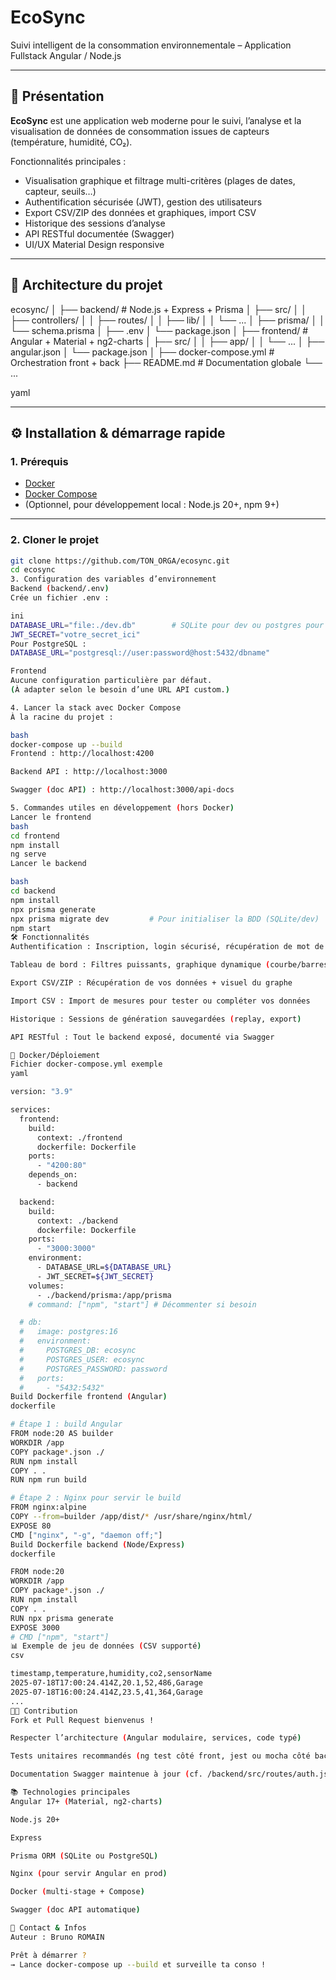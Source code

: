 # EcoSync

Suivi intelligent de la consommation environnementale – Application Fullstack Angular / Node.js

---

## 🚀 Présentation

**EcoSync** est une application web moderne pour le suivi, l’analyse et la visualisation de données de consommation issues de capteurs (température, humidité, CO₂).

Fonctionnalités principales :
- Visualisation graphique et filtrage multi-critères (plages de dates, capteur, seuils…)
- Authentification sécurisée (JWT), gestion des utilisateurs
- Export CSV/ZIP des données et graphiques, import CSV
- Historique des sessions d’analyse
- API RESTful documentée (Swagger)
- UI/UX Material Design responsive

---

## 📂 Architecture du projet

ecosync/
│
├── backend/ # Node.js + Express + Prisma
│ ├── src/
│ │ ├── controllers/
│ │ ├── routes/
│ │ ├── lib/
│ │ └── ...
│ ├── prisma/
│ │ └── schema.prisma
│ ├── .env
│ └── package.json
│
├── frontend/ # Angular + Material + ng2-charts
│ ├── src/
│ │ ├── app/
│ │ └── ...
│ ├── angular.json
│ └── package.json
│
├── docker-compose.yml # Orchestration front + back
├── README.md # Documentation globale
└── ...

yaml

---

## ⚙️ Installation & démarrage rapide

### 1. Prérequis

- [Docker](https://www.docker.com/)
- [Docker Compose](https://docs.docker.com/compose/)
- (Optionnel, pour développement local : Node.js 20+, npm 9+)

---

### 2. Cloner le projet

```bash
git clone https://github.com/TON_ORGA/ecosync.git
cd ecosync
3. Configuration des variables d’environnement
Backend (backend/.env)
Crée un fichier .env :

ini
DATABASE_URL="file:./dev.db"        # SQLite pour dev ou postgres pour prod
JWT_SECRET="votre_secret_ici"
Pour PostgreSQL :
DATABASE_URL="postgresql://user:password@host:5432/dbname"

Frontend
Aucune configuration particulière par défaut.
(À adapter selon le besoin d’une URL API custom.)

4. Lancer la stack avec Docker Compose
À la racine du projet :

bash
docker-compose up --build
Frontend : http://localhost:4200

Backend API : http://localhost:3000

Swagger (doc API) : http://localhost:3000/api-docs

5. Commandes utiles en développement (hors Docker)
Lancer le frontend
bash
cd frontend
npm install
ng serve
Lancer le backend

bash
cd backend
npm install
npx prisma generate
npx prisma migrate dev         # Pour initialiser la BDD (SQLite/dev)
npm start
🛠️ Fonctionnalités
Authentification : Inscription, login sécurisé, récupération de mot de passe (JWT)

Tableau de bord : Filtres puissants, graphique dynamique (courbe/barres/radar)

Export CSV/ZIP : Récupération de vos données + visuel du graphe

Import CSV : Import de mesures pour tester ou compléter vos données

Historique : Sessions de génération sauvegardées (replay, export)

API RESTful : Tout le backend exposé, documenté via Swagger

🐳 Docker/Déploiement
Fichier docker-compose.yml exemple
yaml

version: "3.9"

services:
  frontend:
    build:
      context: ./frontend
      dockerfile: Dockerfile
    ports:
      - "4200:80"
    depends_on:
      - backend

  backend:
    build:
      context: ./backend
      dockerfile: Dockerfile
    ports:
      - "3000:3000"
    environment:
      - DATABASE_URL=${DATABASE_URL}
      - JWT_SECRET=${JWT_SECRET}
    volumes:
      - ./backend/prisma:/app/prisma
    # command: ["npm", "start"] # Décommenter si besoin

  # db:
  #   image: postgres:16
  #   environment:
  #     POSTGRES_DB: ecosync
  #     POSTGRES_USER: ecosync
  #     POSTGRES_PASSWORD: password
  #   ports:
  #     - "5432:5432"
Build Dockerfile frontend (Angular)
dockerfile

# Étape 1 : build Angular
FROM node:20 AS builder
WORKDIR /app
COPY package*.json ./
RUN npm install
COPY . .
RUN npm run build

# Étape 2 : Nginx pour servir le build
FROM nginx:alpine
COPY --from=builder /app/dist/* /usr/share/nginx/html/
EXPOSE 80
CMD ["nginx", "-g", "daemon off;"]
Build Dockerfile backend (Node/Express)
dockerfile

FROM node:20
WORKDIR /app
COPY package*.json ./
RUN npm install
COPY . .
RUN npx prisma generate
EXPOSE 3000
# CMD ["npm", "start"]
📊 Exemple de jeu de données (CSV supporté)
csv

timestamp,temperature,humidity,co2,sensorName
2025-07-18T17:00:24.414Z,20.1,52,486,Garage
2025-07-18T16:00:24.414Z,23.5,41,364,Garage
...
🧑‍💻 Contribution
Fork et Pull Request bienvenus !

Respecter l’architecture (Angular modulaire, services, code typé)

Tests unitaires recommandés (ng test côté front, jest ou mocha côté back)

Documentation Swagger maintenue à jour (cf. /backend/src/routes/auth.js etc.)

📚 Technologies principales
Angular 17+ (Material, ng2-charts)

Node.js 20+

Express

Prisma ORM (SQLite ou PostgreSQL)

Nginx (pour servir Angular en prod)

Docker (multi-stage + Compose)

Swagger (doc API automatique)

🤝 Contact & Infos
Auteur : Bruno ROMAIN

Prêt à démarrer ?
→ Lance docker-compose up --build et surveille ta conso !